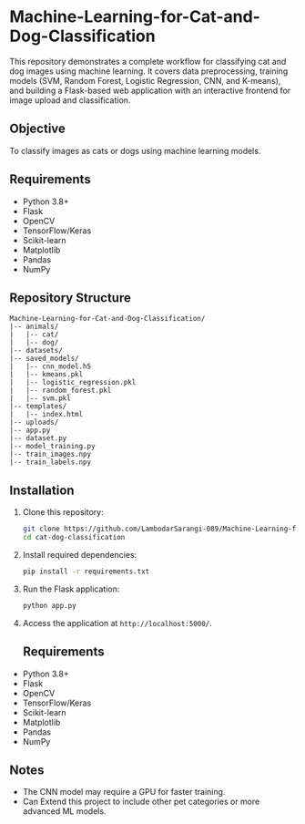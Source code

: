 # Machine-Learning-for-Cat-and-Dog-Classification
This repository demonstrates a complete workflow for classifying cat and dog images using machine learning. It covers data preprocessing, training models (SVM, Random Forest, Logistic Regression, CNN, and K-means), and building a Flask-based web application with an interactive frontend for image upload and classification.

## Objective
To classify images as cats or dogs using machine learning models.

## Requirements
- Python 3.8+
- Flask
- OpenCV
- TensorFlow/Keras
- Scikit-learn
- Matplotlib
- Pandas
- NumPy

## Repository Structure
```
Machine-Learning-for-Cat-and-Dog-Classification/
|-- animals/
|   |-- cat/
|   |-- dog/
|-- datasets/
|-- saved_models/
|   |-- cnn_model.h5
|   |-- kmeans.pkl
|   |-- logistic_regression.pkl
|   |-- random_forest.pkl
|   |-- svm.pkl
|-- templates/
|   |-- index.html
|-- uploads/
|-- app.py
|-- dataset.py
|-- model_training.py
|-- train_images.npy
|-- train_labels.npy
```

## Installation
1. Clone this repository:
   ```bash
   git clone https://github.com/LambodarSarangi-089/Machine-Learning-for-Cat-and-Dog-Classification.git
   cd cat-dog-classification
   ```
2. Install required dependencies:
   ```bash
   pip install -r requirements.txt
   ```
3. Run the Flask application:
   ```bash
   python app.py
   ```
4. Access the application at `http://localhost:5000/`.

   ## Requirements
- Python 3.8+
- Flask
- OpenCV
- TensorFlow/Keras
- Scikit-learn
- Matplotlib
- Pandas
- NumPy

## Notes
- The CNN model may require a GPU for faster training.
- Can Extend this project to include other pet categories or more advanced ML models.
